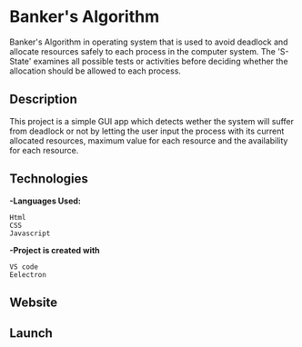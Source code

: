 # Banker's Algorithm
Banker's Algorithm in operating system that is used to avoid deadlock and allocate resources safely to each process in the computer system. The 'S-State' examines all possible tests or activities before deciding whether the allocation should be allowed to each process.
## Description

This project is a simple GUI app which detects wether the system will suffer from deadlock or not by letting the user input the process with its current allocated resources, maximum value for each resource and the availability for each resource.
## Technologies

**-Languages Used:**
```
Html
CSS
Javascript 
```

**-Project is created with**
```
VS code
Eelectron
```
## Website 

## Launch
